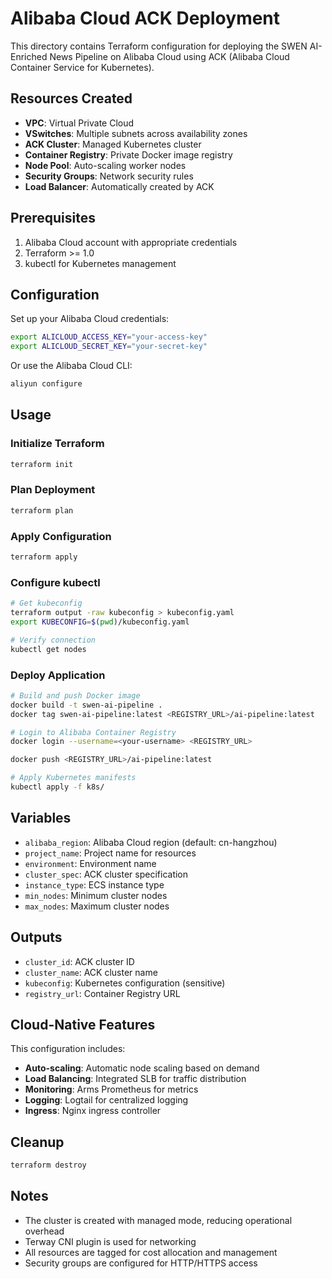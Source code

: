# Alibaba Cloud ACK Deployment

This directory contains Terraform configuration for deploying the SWEN AI-Enriched News Pipeline on Alibaba Cloud using ACK (Alibaba Cloud Container Service for Kubernetes).

## Resources Created

- **VPC**: Virtual Private Cloud
- **VSwitches**: Multiple subnets across availability zones
- **ACK Cluster**: Managed Kubernetes cluster
- **Container Registry**: Private Docker image registry
- **Node Pool**: Auto-scaling worker nodes
- **Security Groups**: Network security rules
- **Load Balancer**: Automatically created by ACK

## Prerequisites

1. Alibaba Cloud account with appropriate credentials
2. Terraform >= 1.0
3. kubectl for Kubernetes management

## Configuration

Set up your Alibaba Cloud credentials:

```bash
export ALICLOUD_ACCESS_KEY="your-access-key"
export ALICLOUD_SECRET_KEY="your-secret-key"
```

Or use the Alibaba Cloud CLI:

```bash
aliyun configure
```

## Usage

### Initialize Terraform

```bash
terraform init
```

### Plan Deployment

```bash
terraform plan
```

### Apply Configuration

```bash
terraform apply
```

### Configure kubectl

```bash
# Get kubeconfig
terraform output -raw kubeconfig > kubeconfig.yaml
export KUBECONFIG=$(pwd)/kubeconfig.yaml

# Verify connection
kubectl get nodes
```

### Deploy Application

```bash
# Build and push Docker image
docker build -t swen-ai-pipeline .
docker tag swen-ai-pipeline:latest <REGISTRY_URL>/ai-pipeline:latest

# Login to Alibaba Container Registry
docker login --username=<your-username> <REGISTRY_URL>

docker push <REGISTRY_URL>/ai-pipeline:latest

# Apply Kubernetes manifests
kubectl apply -f k8s/
```

## Variables

- `alibaba_region`: Alibaba Cloud region (default: cn-hangzhou)
- `project_name`: Project name for resources
- `environment`: Environment name
- `cluster_spec`: ACK cluster specification
- `instance_type`: ECS instance type
- `min_nodes`: Minimum cluster nodes
- `max_nodes`: Maximum cluster nodes

## Outputs

- `cluster_id`: ACK cluster ID
- `cluster_name`: ACK cluster name
- `kubeconfig`: Kubernetes configuration (sensitive)
- `registry_url`: Container Registry URL

## Cloud-Native Features

This configuration includes:
- **Auto-scaling**: Automatic node scaling based on demand
- **Load Balancing**: Integrated SLB for traffic distribution
- **Monitoring**: Arms Prometheus for metrics
- **Logging**: Logtail for centralized logging
- **Ingress**: Nginx ingress controller

## Cleanup

```bash
terraform destroy
```

## Notes

- The cluster is created with managed mode, reducing operational overhead
- Terway CNI plugin is used for networking
- All resources are tagged for cost allocation and management
- Security groups are configured for HTTP/HTTPS access

